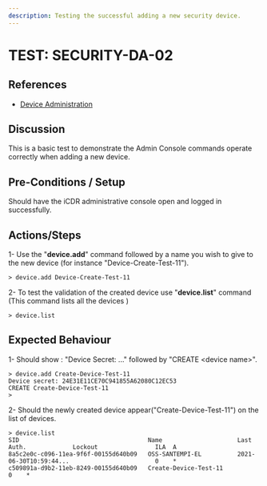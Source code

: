 ```yaml
---
description: Testing the successful adding a new security device.
---
```


# TEST: SECURITY-DA-02

## References

* [Device Administration](../../../../../operations/host-administration/santedb-icdr-admin-console/untitled.md)

## Discussion

This is a basic test to demonstrate the Admin Console commands operate correctly when adding a new device.

## Pre-Conditions / Setup

Should have the iCDR administrative console open and logged in successfully.

## Actions/Steps

1- Use the "**device.add**" command followed by a name you wish to give to the new device \(for instance "Device-Create-Test-11"\).

```text
> device.add Device-Create-Test-11
```

2- To test the  validation of the created device use "**device.list**" command \(This command lists all the devices \)

```text
> device.list
```

## Expected Behaviour

1- Should show : "Device Secret: ..." followed by "CREATE &lt;device name&gt;".

```text
> device.add Create-Device-Test-11
Device secret: 24E31E11CE70C941855A62080C12EC53
CREATE Create-Device-Test-11
>
```

2- Should the newly created device appear\("Create-Device-Test-11"\) on the list of devices.

```text
> device.list
SID                                    Name                     Last Auth.             Lockout                ILA  A
8a5c2e0c-c096-11ea-9f6f-00155d640b09   OSS-SANTEMPI-EL          2021-06-30T10:59:44...                        0    *
c509891a-d9b2-11eb-8249-00155d640b09   Create-Device-Test-11                                                  0    *
```

